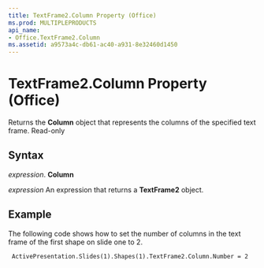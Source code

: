 ```yaml
---
title: TextFrame2.Column Property (Office)
ms.prod: MULTIPLEPRODUCTS
api_name:
- Office.TextFrame2.Column
ms.assetid: a9573a4c-db61-ac40-a931-8e32460d1450
---
```



# TextFrame2.Column Property (Office)

Returns the  **Column** object that represents the columns of the specified text frame. Read-only


## Syntax

 _expression_. **Column**

 _expression_ An expression that returns a **TextFrame2** object.


## Example

The following code shows how to set the number of columns in the text frame of the first shape on slide one to 2.


```
 ActivePresentation.Slides(1).Shapes(1).TextFrame2.Column.Number = 2
```


